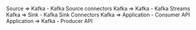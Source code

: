 Source => Kafka - Kafka Source connectors
Kafka => Kafka - Kafka Streams
Kafka => Sink - Kafka Sink Connectors
Kafka => Application - Consumer API
Application => Kafka - Producer API